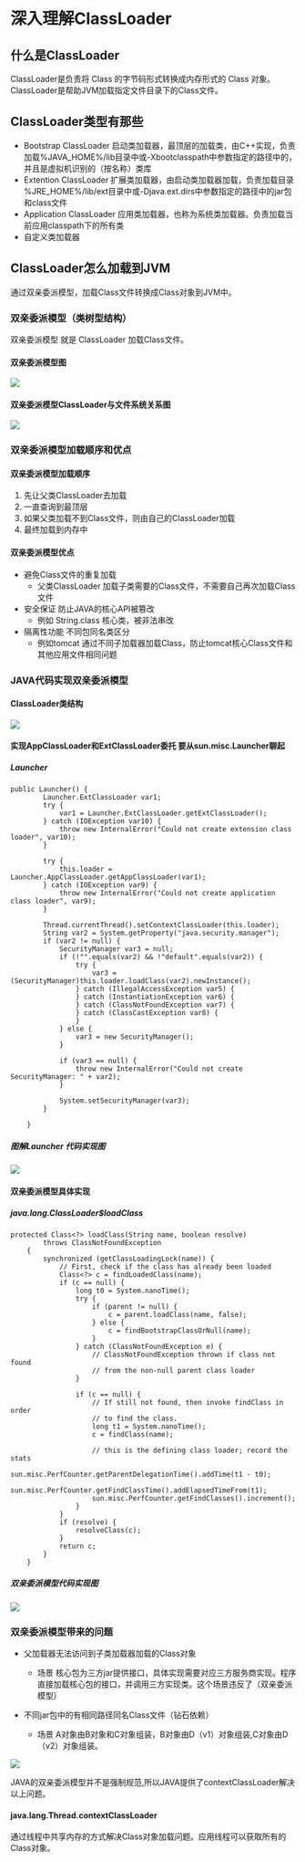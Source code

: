 # 深入理解ClassLoader
## 什么是ClassLoader
ClassLoader是负责将 Class 的字节码形式转换成内存形式的 Class 对象。
ClassLoader是帮助JVM加载指定文件目录下的Class文件。

## ClassLoader类型有那些

- Bootstrap ClassLoader 启动类加载器，最顶层的加载类，由C++实现，负责加载%JAVA_HOME%/lib目录中或-Xbootclasspath中参数指定的路径中的，并且是虚拟机识别的（按名称）类库
- Extention ClassLoader 扩展类加载器，由启动类加载器加载，负责加载目录  %JRE_HOME%/lib/ext目录中或-Djava.ext.dirs中参数指定的路径中的jar包和class文件
- Application ClassLoader 应用类加载器，也称为系统类加载器。负责加载当前应用classpath下的所有类
- 自定义类加载器


## ClassLoader怎么加载到JVM
通过双亲委派模型，加载Class文件转换成Class对象到JVM中。






### 双亲委派模型（类树型结构）

双亲委派模型 就是 ClassLoader 加载Class文件。


#### 双亲委派模型图

![](https://raw.githubusercontent.com/kakaCat/kakacat.github.io/master/img/ClassLoader_tree_model.png)


#### 双亲委派模型ClassLoader与文件系统关系图
![](https://raw.githubusercontent.com/kakaCat/kakacat.github.io/master/img/ClassLoader_IO_file.png)

### 双亲委派模型加载顺序和优点

#### 双亲委派模型加载顺序
1. 先让父类ClassLoader去加载
2. 一直查询到最顶层
3. 如果父类加载不到Class文件，则由自己的ClassLoader加载
4. 最终加载到内存中

#### 双亲委派模型优点
- 避免Class文件的重复加载
	- 父类ClassLoader 加载子类需要的Class文件，不需要自己再次加载Class文件
- 安全保证 防止JAVA的核心API被篡改
	- 例如 String.class 核心类，被非法串改
- 隔离性功能 不同包同名类区分
	- 例如tomcat 通过不同子加载器加载Class，防止tomcat核心Class文件和其他应用文件相同问题
	

### JAVA代码实现双亲委派模型


#### ClassLoader类结构


![](https://raw.githubusercontent.com/kakaCat/kakacat.github.io/master/img/ClassLoader_IO_file.png)


#### 实现AppClassLoader和ExtClassLoader委托 要从sun.misc.Launcher聊起

##### Launcher
````
public Launcher() {
        Launcher.ExtClassLoader var1;
        try {
            var1 = Launcher.ExtClassLoader.getExtClassLoader();
        } catch (IOException var10) {
            throw new InternalError("Could not create extension class loader", var10);
        }

        try {
            this.loader = Launcher.AppClassLoader.getAppClassLoader(var1);
        } catch (IOException var9) {
            throw new InternalError("Could not create application class loader", var9);
        }

        Thread.currentThread().setContextClassLoader(this.loader);
        String var2 = System.getProperty("java.security.manager");
        if (var2 != null) {
            SecurityManager var3 = null;
            if (!"".equals(var2) && !"default".equals(var2)) {
                try {
                    var3 = (SecurityManager)this.loader.loadClass(var2).newInstance();
                } catch (IllegalAccessException var5) {
                } catch (InstantiationException var6) {
                } catch (ClassNotFoundException var7) {
                } catch (ClassCastException var8) {
                }
            } else {
                var3 = new SecurityManager();
            }

            if (var3 == null) {
                throw new InternalError("Could not create SecurityManager: " + var2);
            }

            System.setSecurityManager(var3);
        }

    }

````
##### 图解Launcher 代码实现图
![](https://raw.githubusercontent.com/kakaCat/kakacat.github.io/master/img/ClassLoader_Class_app_ext.png)

#### 双亲委派模型具体实现

##### java.lang.ClassLoader$loadClass
````
protected Class<?> loadClass(String name, boolean resolve)
        throws ClassNotFoundException
    {
        synchronized (getClassLoadingLock(name)) {
            // First, check if the class has already been loaded
            Class<?> c = findLoadedClass(name);
            if (c == null) {
                long t0 = System.nanoTime();
                try {
                    if (parent != null) {
                        c = parent.loadClass(name, false);
                    } else {
                        c = findBootstrapClassOrNull(name);
                    }
                } catch (ClassNotFoundException e) {
                    // ClassNotFoundException thrown if class not found
                    // from the non-null parent class loader
                }

                if (c == null) {
                    // If still not found, then invoke findClass in order
                    // to find the class.
                    long t1 = System.nanoTime();
                    c = findClass(name);

                    // this is the defining class loader; record the stats
                    sun.misc.PerfCounter.getParentDelegationTime().addTime(t1 - t0);
                    sun.misc.PerfCounter.getFindClassTime().addElapsedTimeFrom(t1);
                    sun.misc.PerfCounter.getFindClasses().increment();
                }
            }
            if (resolve) {
                resolveClass(c);
            }
            return c;
        }
    }

````

##### 双亲委派模型代码实现图

![](https://raw.githubusercontent.com/kakaCat/kakacat.github.io/master/img/ClassLoader_loader.png)


### 双亲委派模型带来的问题

- 父加载器无法访问到子类加载器加载的Class对象
	- 场景 核心包为三方jar提供接口，具体实现需要对应三方服务商实现。程序直接加载核心包的接口，并调用三方实现类。这个场景违反了（双亲委派模型）


- 不同jar包中的有相同路径同名Class文件（钻石依赖）
	- 场景 A对象由B对象和C对象组装，B对象由D（v1）对象组装,C对象由D（v2）对象组装。

![](https://raw.githubusercontent.com/kakaCat/kakacat.github.io/master/img/diamond.png)


JAVA的双亲委派模型并不是强制规范,所以JAVA提供了contextClassLoader解决以上问题。

#### java.lang.Thread.contextClassLoader

通过线程中共享内存的方式解决Class对象加载问题。应用线程可以获取所有的Class对象。























